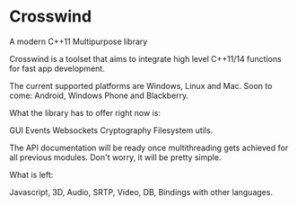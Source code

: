 # Crosswind
A modern C++11 Multipurpose library

Crosswind is a toolset that aims to integrate high level C++11/14 functions for fast app development.

The current supported platforms are Windows, Linux and Mac. Soon to come: Android, Windows Phone and Blackberry.

What the library has to offer right now is:

GUI
Events
Websockets
Cryptography
Filesystem utils.


The API documentation will be ready once multithreading gets achieved for all previous modules. Don't worry, it will be pretty simple.


What is left: 

Javascript, 3D, Audio, SRTP, Video, DB, Bindings with other languages.